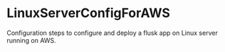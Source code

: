 # LinuxServerConfigForAWS
Configuration steps to configure and deploy a flusk app on Linux server running on AWS.
